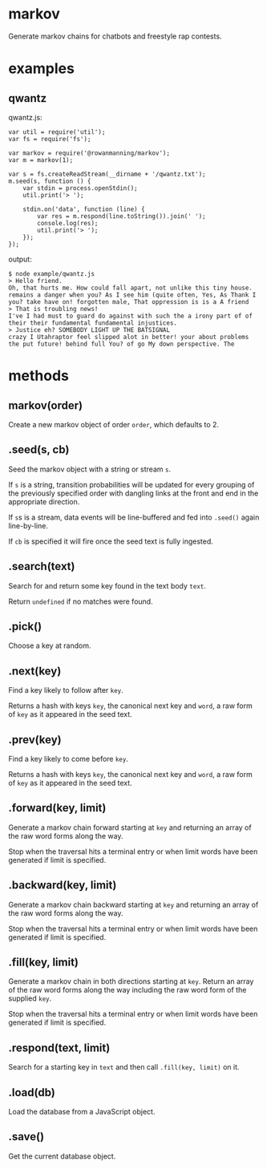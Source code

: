 markov
======

Generate markov chains for chatbots and freestyle rap contests.

examples
========

qwantz
------

qwantz.js:

    var util = require('util');
    var fs = require('fs');
    
    var markov = require('@rowanmanning/markov');
    var m = markov(1);
    
    var s = fs.createReadStream(__dirname + '/qwantz.txt');
    m.seed(s, function () {
        var stdin = process.openStdin();
        util.print('> ');
        
        stdin.on('data', function (line) {
            var res = m.respond(line.toString()).join(' ');
            console.log(res);
            util.print('> ');
        });
    });

output:

    $ node example/qwantz.js 
    > Hello friend.
    Oh, that hurts me. How could fall apart, not unlike this tiny house. remains a danger when you? As I see him (quite often, Yes, As Thank I you? take have on! forgotten male, That oppression is is a A friend
    > That is troubling news!
    I've I had must to guard do against with such the a irony part of of their their fundamental fundamental injustices.
    > Justice eh? SOMEBODY LIGHT UP THE BATSIGNAL
    crazy I Utahraptor feel slipped alot in better! your about problems the put future! behind full You? of go My down perspective. The

methods
=======

markov(order)
-------------

Create a new markov object of order `order`, which defaults to 2.

.seed(s, cb)
------------

Seed the markov object with a string or stream `s`.

If `s` is a string, transition probabilities will be updated for every grouping
of the previously specified order with dangling links at the front and end in
the appropriate direction.

If `s`s is a stream, data events will be line-buffered and fed into `.seed()` again
line-by-line.

If `cb` is specified it will fire once the seed text is fully ingested.

.search(text)
-------------

Search for and return some key found in the text body `text`.

Return `undefined` if no matches were found.

.pick()
-------

Choose a key at random.

.next(key)
----------

Find a key likely to follow after `key`.

Returns a hash with keys `key`, the canonical next key and `word`, a raw form of
`key` as it appeared in the seed text.

.prev(key)
----------

Find a key likely to come before `key`.

Returns a hash with keys `key`, the canonical next key and `word`, a raw form of
`key` as it appeared in the seed text.

.forward(key, limit)
--------------------

Generate a markov chain forward starting at `key` and returning an array of the
raw word forms along the way.

Stop when the traversal hits a terminal entry or when limit words have been
generated if limit is specified.

.backward(key, limit)
---------------------

Generate a markov chain backward starting at `key` and returning an array of the
raw word forms along the way.

Stop when the traversal hits a terminal entry or when limit words have been
generated if limit is specified.

.fill(key, limit)
-----------------

Generate a markov chain in both directions starting at `key`. Return an array of
the raw word forms along the way including the raw word form of the supplied
`key`.

Stop when the traversal hits a terminal entry or when limit words have been
generated if limit is specified.

.respond(text, limit)
---------------------

Search for a starting key in `text` and then call `.fill(key, limit)` on it.

.load(db)
---------

Load the database from a JavaScript object.

.save()
-------

Get the current database object.
